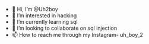 - 👋 Hi, I’m @Uh2boy
- 👀 I’m interested in hacking
- 🌱 I’m currently learning sql 
- 💞️ I’m looking to collaborate on sql injection
- 📫 How to reach me through my Instagram- uh_boy_2 

<!---
Uh2boy/Uh2boy is a ✨ special ✨ repository because its `README.md` (this file) appears on your GitHub profile.
You can click the Preview link to take a look at your changes.
--->
